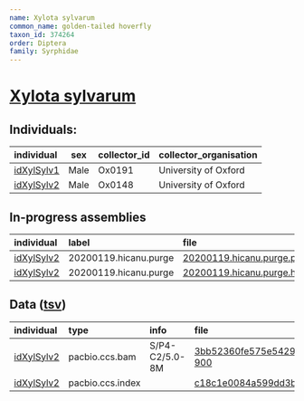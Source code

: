 ```yaml
---
name: Xylota sylvarum
common_name: golden-tailed hoverfly
taxon_id: 374264
order: Diptera
family: Syrphidae
---
```


# [Xylota sylvarum](https://www.ebi.ac.uk/ena/data/taxonomy/v1/taxon/tax-id/374264)

## Individuals:

| individual | sex | collector_id | collector_organisation |
| :--------- | :-: | :----------- | :--------------------- |
| [idXylSylv1](idXylSylv1.md) | Male | Ox0191 | University of Oxford |
| [idXylSylv2](idXylSylv2.md) | Male | Ox0148 | University of Oxford |

## In-progress assemblies

| individual | label | file |
| :--------- | :---- | :--- |
| [idXylSylv2](idXylSylv2.md) | 20200119.hicanu.purge | [20200119.hicanu.purge.prim.fasta.gz](https://darwin.cog.sanger.ac.uk/insects/Xylota_sylvarum/idXylSylv2/assemblies/working/20200119.hicanu.purge/20200119.hicanu.purge.prim.fasta.gz) |
| [idXylSylv2](idXylSylv2.md) | 20200119.hicanu.purge | [20200119.hicanu.purge.htig.fasta.gz](https://darwin.cog.sanger.ac.uk/insects/Xylota_sylvarum/idXylSylv2/assemblies/working/20200119.hicanu.purge/20200119.hicanu.purge.htig.fasta.gz) |

## Data ([tsv](Xylota_sylvarum_data.tsv))

| individual | type | info | file |
| :--------- | :--- | :--- | :--- |
| [idXylSylv2](idXylSylv2.md) | pacbio.ccs.bam | S/P4-C2/5.0-8M | [3bb52360fe575e5429662b1a24a0fa95-900](https://darwin.cog.sanger.ac.uk/insects/Xylota_sylvarum/idXylSylv2/genomic_data/pacbio/m64094_191127_132908.bc1015_BAK8B_OA--bc1015_BAK8B_OA.ccs.bam) |
| [idXylSylv2](idXylSylv2.md) | pacbio.ccs.index |  | [c18c1e0084a599dd3b0d96240111455a](https://darwin.cog.sanger.ac.uk/insects/Xylota_sylvarum/idXylSylv2/genomic_data/pacbio/m64094_191127_132908.bc1015_BAK8B_OA--bc1015_BAK8B_OA.ccs.bam.pbi) |

